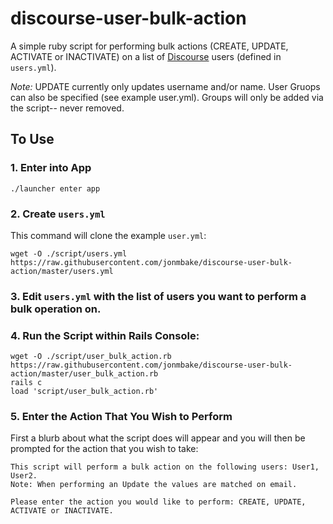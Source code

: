 # discourse-user-bulk-action

A simple ruby script for performing bulk actions (CREATE, UPDATE, ACTIVATE or INACTIVATE) on a list of [Discourse](https://github.com/discourse/discourse) users (defined in `users.yml`).

*Note:* UPDATE currently only updates username and/or name.  User Gruops can also be specified (see example user.yml).  Groups will only be added via the script-- never removed.

## To Use

### 1. Enter into App

```
./launcher enter app
```

### 2. Create `users.yml`
This command will clone the example `user.yml`:

```
wget -O ./script/users.yml https://raw.githubusercontent.com/jonmbake/discourse-user-bulk-action/master/users.yml
```

### 3. Edit `users.yml` with the list of users you want to perform a bulk operation on.

### 4. Run the Script within Rails Console:

```
wget -O ./script/user_bulk_action.rb https://raw.githubusercontent.com/jonmbake/discourse-user-bulk-action/master/user_bulk_action.rb
rails c
load 'script/user_bulk_action.rb'
```

### 5. Enter the Action That You Wish to Perform

First a blurb about what the script does will appear and you will then be prompted for the action that you wish to take:

```
This script will perform a bulk action on the following users: User1, User2.
Note: When performing an Update the values are matched on email.

Please enter the action you would like to perform: CREATE, UPDATE, ACTIVATE or INACTIVATE.
```
